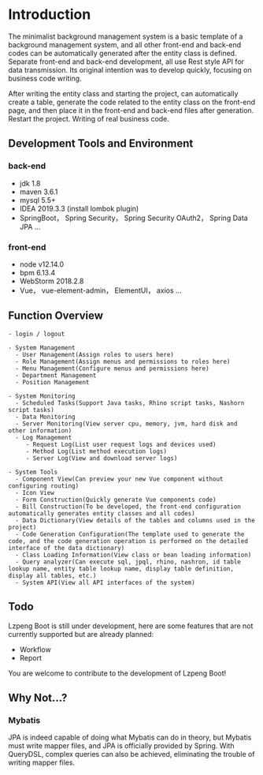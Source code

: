 # Introduction
The minimalist background management system is a basic template of a background management system, and all other front-end and back-end codes can be automatically generated after the entity class is defined. Separate front-end and back-end development, all use Rest style API for data transmission. Its original intention was to develop quickly, focusing on business code writing.

After writing the entity class and starting the project, can automatically create a table, generate the code related to the entity class on the front-end page, and then place it in the front-end and back-end files after generation. Restart the project. Writing of real business code.

## Development Tools and Environment
### back-end
* jdk 1.8
* maven 3.6.1
* mysql 5.5+
* IDEA 2019.3.3 (install lombok plugin)
* SpringBoot， Spring Security， Spring Security OAuth2， Spring Data JPA ...
### front-end
* node v12.14.0
* bpm 6.13.4
* WebStorm 2018.2.8
* Vue， vue-element-admin， ElementUI， axios ...

## Function Overview

```
- login / logout

- System Management
  - User Management(Assign roles to users here)
  - Role Management(Assign menus and permissions to roles here)
  - Menu Management(Configure menus and permissions here)
  - Department Management
  - Position Management

- System Monitoring
  - Scheduled Tasks(Support Java tasks, Rhino script tasks, Nashorn script tasks)
  - Data Monitoring
  - Server Monitoring(View server cpu, memory, jvm, hard disk and other information)
  - Log Management
     - Request Log(List user request logs and devices used)
     - Method Log(List method execution logs)
     - Server Log(View and download server logs)

- System Tools
  - Component View(Can preview your new Vue component without configuring routing)
  - Icon View
  - Form Construction(Quickly generate Vue components code)
  - Bill Construction(To be developed, the front-end configuration automatically generates entity classes and all codes)
  - Data Dictionary(View details of the tables and columns used in the project)
  - Code Generation Configuration(The template used to generate the code, and the code generation operation is performed on the detailed interface of the data dictionary)
  - Class Loading Information(View class or bean loading information)
  - Query analyzer(Can execute sql, jpql, rhino, nashron, id table lookup name, entity table lookup name, display table definition, display all tables, etc.)
  - System API(View all API interfaces of the system)

```

## Todo

Lzpeng Boot is still under development, here are some features that are not currently supported but are already planned:

- Workflow
- Report

You are welcome to contribute to the development of Lzpeng Boot!

## Why Not...?

### Mybatis

JPA is indeed capable of doing what Mybatis can do in theory, but Mybatis must write mapper files, and JPA is officially provided by Spring. With QueryDSL, complex queries can also be achieved, eliminating the trouble of writing mapper files.

